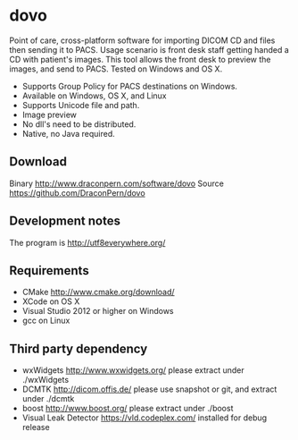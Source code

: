 # dovo
Point of care, cross-platform software for importing DICOM CD and files then sending it to PACS. Usage scenario is front desk staff getting handed a CD with patient's images.  This tool allows the front desk to preview the images, and send to PACS.  Tested on Windows and OS X.

- Supports Group Policy for PACS destinations on Windows.
- Available on Windows, OS X, and Linux
- Supports Unicode file and path.
- Image preview
- No dll's need to be distributed.
- Native, no Java required.

## Download
Binary http://www.draconpern.com/software/dovo
Source https://github.com/DraconPern/dovo

## Development notes
The program is http://utf8everywhere.org/

## Requirements
- CMake http://www.cmake.org/download/
- XCode on OS X
- Visual Studio 2012 or higher on Windows
- gcc on Linux

## Third party dependency
- wxWidgets http://www.wxwidgets.org/ please extract under ./wxWidgets
- DCMTK http://dicom.offis.de/ please use snapshot or git, and extract under ./dcmtk
- boost http://www.boost.org/ please extract under ./boost
- Visual Leak Detector https://vld.codeplex.com/ installed for debug release
